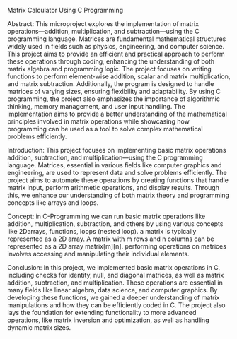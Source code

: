Matrix Calculator Using C Programming

Abstract:
This microproject explores the implementation of matrix operations—addition, multiplication, and subtraction—using the C programming language. Matrices are fundamental mathematical structures widely used in fields such as physics, engineering, and computer science. This project aims to provide an efficient and practical approach to perform these operations through coding, enhancing the understanding of both matrix algebra and programming logic. The project focuses on writing functions to perform element-wise addition, scalar and matrix multiplication, and matrix subtraction. Additionally, the program is designed to handle matrices of varying sizes, ensuring flexibility and adaptability. By using C programming, the project also emphasizes the importance of algorithmic thinking, memory management, and user input handling. The implementation aims to provide a better understanding of the mathematical principles involved in matrix operations while showcasing how programming can be used as a tool to solve complex mathematical problems efficiently.

Introduction:
This project focuses on implementing basic matrix operations addition, subtraction, and multiplication—using the C programming language. Matrices, essential in various fields like computer graphics and engineering, are used to represent data and solve problems efficiently. The project aims to automate these operations by creating functions that handle matrix input, perform arithmetic operations, and display results. Through this, we enhance our understanding of both matrix theory and programming concepts like arrays and loops.

Concept:
in C-Programming we can run basic matrix operations like addition, multiplication, subtraction, and others by using various concepts like 2Darrays, functions, loops (nested loop). a matrix is typically represented as a 2D array. A matrix with m rows and n columns can be represented as a 2D array matrix[m][n]. performing operations on matrices involves accessing and manipulating their individual elements.

Conclusion:
In this project, we implemented basic matrix operations in C, including checks for identity, null, and diagonal matrices, as well as matrix addition, subtraction, and multiplication. These operations are essential in many fields like linear algebra, data science, and computer graphics. By developing these functions, we gained a deeper understanding of matrix manipulations and how they can be efficiently coded in C. The project also lays the foundation for extending functionality to more advanced operations, like matrix inversion and optimization, as well as handling dynamic matrix sizes.
